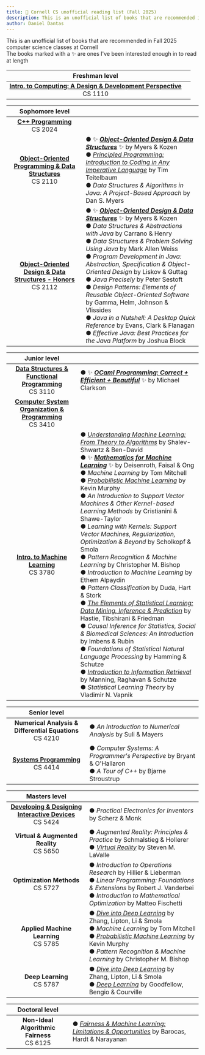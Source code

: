 ```yaml
---
title: 🐻 Cornell CS unofficial reading list (Fall 2025)
description: This is an unofficial list of books that are recommended in Fall 2025 computer science classes at Cornell
author: Daniel Dantas
---
```


<!-- ### [← Spring 2025](https://dantasfiles.com/2025/01/22/cornell-cs-sp25.html) -->

This is an unofficial list of books that are recommended in Fall 2025 computer science classes at Cornell\
The books marked with a ✨ are ones I've been interested enough in to read at length

| Freshman level | |
| :---: | --- |
| **[Intro. to Computing: A Design & Development Perspective](https://www.cs.cornell.edu/courses/cs1110/2025fa/)** <br> CS 1110 | |

| Sophomore level | |
| :---: | --- |
| **[C++ Programming](https://www.cs.cornell.edu/courses/cs2024/2025fa/)** <br> CS 2024 | |
| **[Object-Oriented Programming & Data Structures](https://www.cs.cornell.edu/courses/cs2110/2025fa/)** <br> CS 2110 | ● ✨ ***[Object-Oriented Design & Data Structures](https://andrewcmyers.github.io/oodds/)*** ✨ by Myers & Kozen <br> ● _[Principled Programming: Introduction to Coding in Any Imperative Language](https://www.cs.cornell.edu/info/people/tt/Principled_Programming.html)_ by Tim Teitelbaum <br> ● _Data Structures & Algorithms in Java: A Project-Based Approach_ by Dan S. Myers |
| **[Object-Oriented Design & Data Structures - Honors](https://www.cs.cornell.edu/courses/cs2112/2025fa/)** <br> CS 2112 | ● ✨ ***[Object-Oriented Design & Data Structures](https://andrewcmyers.github.io/oodds/)*** ✨ by Myers & Kozen <br> ● _Data Structures & Abstractions with Java_ by Carrano & Henry <br> ● _Data Structures & Problem Solving Using Java_ by Mark Allen Weiss <br> ● _Program Development in Java: Abstraction, Specification & Object-Oriented Design_ by Liskov & Guttag <br> ● _Java Precisely_ by Peter Sestoft <br> ● _Design Patterns: Elements of Reusable Object-Oriented Software_ by Gamma, Helm, Johnson & Vlissides <br> ● _Java in a Nutshell: A Desktop Quick Reference_ by Evans, Clark & Flanagan <br> ●  _Effective Java: Best Practices for the Java Platform_ by Joshua Block | 

| Junior level | |
| :---: | --- |
| **[Data Structures & Functional Programming](https://www.cs.cornell.edu/courses/cs3110/2025fa/)** <br> CS 3110 | ● ✨ ***[OCaml Programming: Correct + Efficient + Beautiful](https://cs3110.github.io/textbook/cover.html)*** ✨ by Michael Clarkson |
| **[Computer System Organization & Programming](https://www.cs.cornell.edu/courses/cs3410/2025fa/)** <br> CS 3410 | |
| **[Intro. to Machine Learning](https://www.cs.cornell.edu/courses/cs3780/2025fa/)** <br> CS 3780 | ● _[Understanding Machine Learning: From Theory to Algorithms](https://www.cs.huji.ac.il/~shais/UnderstandingMachineLearning/)_ by Shalev-Shwartz & Ben-David <br> ● ✨ ***[Mathematics for Machine Learning](https://mml-book.github.io/)*** ✨ by Deisenroth, Faisal & Ong <br> ● _Machine Learning_ by Tom Mitchell <br> ●  _[Probabilistic Machine Learning](https://probml.github.io/pml-book/)_ by Kevin Murphy <br> ● _An Introduction to Support Vector Machines & Other Kernel-based Learning Methods_ by Cristianini & Shawe-Taylor <br> ●  _Learning with Kernels: Support Vector Machines, Regularization, Optimization & Beyond_ by Scholkopf & Smola <br> ● _Pattern Recognition & Machine Learning_ by Christopher M. Bishop <br> ● _Introduction to Machine Learning_ by Ethem Alpaydin <br> ● _Pattern Classification_ by Duda, Hart & Stork <br> ● _[The Elements of Statistical Learning: Data Mining, Inference & Prediction](https://hastie.su.domains/ElemStatLearn/)_ by Hastie, Tibshirani & Friedman <br> ●  _Causal Inference for Statistics, Social & Biomedical Sciences: An Introduction_ by Imbens & Rubin <br> ● _Foundations of Statistical Natural Language Processing_ by Hamming & Schutze <br> ● _[Introduction to Information Retrieval](https://nlp.stanford.edu/IR-book/)_ by Manning, Raghavan & Schutze <br> ● _Statistical Learning Theory_ by Vladimir N. Vapnik |

| Senior level | |
| :---: | --- |
| **Numerical Analysis & Differential Equations** <br> CS 4210 | ● _An Introduction to Numerical Analysis_ by Suli & Mayers |
| **[Systems Programming](https://www.cs.cornell.edu/courses/cs4414/2025fa/)** <br> CS 4414 | ● _Computer Systems: A Programmer's Perspective_ by Bryant & O'Hallaron <br> ● _A Tour of C++_ by Bjarne Stroustrup |

| Masters level | | 
| :---: | --- |
| [**Developing & Designing Interactive Devices**](https://canvas.cornell.edu/courses/80789/) <br> CS 5424 | ● _Practical Electronics for Inventors_ by Scherz & Monk |
| **Virtual & Augmented Reality** <br> CS 5650 | ● _Augmented Reality: Principles & Practice_ by Schmalstieg & Hollerer <br> ● _[Virtual Reality](https://lavalle.pl/vr/)_ by Steven M. LaValle |
| **Optimization Methods** <br> CS 5727 | ● _Introduction to Operations Research_ by Hillier & Lieberman <br> ● _Linear Programming: Foundations & Extensions_ by Robert J. Vanderbei <br> ● _Introduction to Mathematical Optimization_ by Matteo Fischetti |
| **Applied Machine Learning** <br> CS 5785 | ●  _[Dive into Deep Learning](https://d2l.ai/)_ by Zhang, Lipton, Li & Smola <br> ● _Machine Learning_ by Tom Mitchell <br> ● _[Probabilistic Machine Learning](https://probml.github.io/pml-book/)_ by Kevin Murphy <br> ● _Pattern Recognition & Machine Learning_ by Christopher M. Bishop |
| **Deep Learning** <br> CS 5787 | ●  _[Dive into Deep Learning](https://d2l.ai/)_ by Zhang, Lipton, Li & Smola <br> ● _[Deep Learning](https://www.deeplearningbook.org/)_ by Goodfellow, Bengio & Courville |

| Doctoral level | |
| :---: | --- | 
| **Non-Ideal Algorithmic Fairness** <br> CS 6125 |  ● _[Fairness & Machine Learning: Limitations & Opportunities](https://fairmlbook.org/)_ by Barocas, Hardt & Narayanan |

<!-- ### [← Spring 2025](https://dantasfiles.com/2025/01/22/cornell-cs-sp25.html) -->
